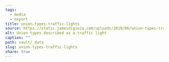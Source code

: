 ```yaml
---
tags:
  - media
  - export
title: union-types-traffic-lights
source: https://static.jamesdigioia.com/uploads/2019/06/union-types-traffic-lights.png
alt: Union types described as a traffic light
caption: ""
path: vault/_data
slug: union-types-traffic-lights
share: true
---
```

